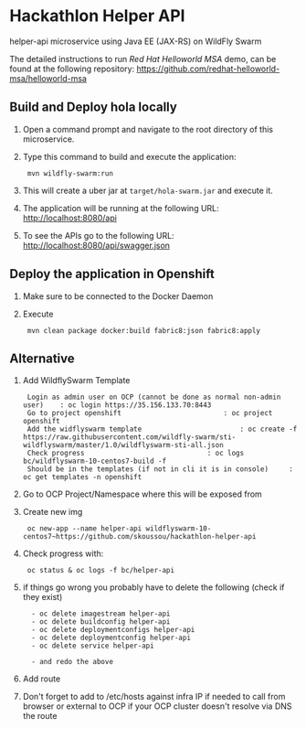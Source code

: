 # Hackathlon Helper API
helper-api microservice using Java EE (JAX-RS) on WildFly Swarm

The detailed instructions to run *Red Hat Helloworld MSA* demo, can be found at the following repository: <https://github.com/redhat-helloworld-msa/helloworld-msa>


Build and Deploy hola locally
-----------------------------

1. Open a command prompt and navigate to the root directory of this microservice.
2. Type this command to build and execute the application:

        mvn wildfly-swarm:run

3. This will create a uber jar at  `target/hola-swarm.jar` and execute it.
4. The application will be running at the following URL: <http://localhost:8080/api>
5. To see the APIs go to the following URL: <http://localhost:8080/api/swagger.json>

Deploy the application in Openshift
-----------------------------------

1. Make sure to be connected to the Docker Daemon
2. Execute

		mvn clean package docker:build fabric8:json fabric8:apply

Alternative
-----------------------------------
1. Add WildflySwarm Template

		Login as admin user on OCP (cannot be done as normal non-admin user) 	: oc login https://35.156.133.70:8443
		Go to project openshift							: oc project openshift
		Add the widflyswarm template						: oc create -f https://raw.githubusercontent.com/wildfly-swarm/sti-wildflyswarm/master/1.0/wildflyswarm-sti-all.json
		Check progress								: oc logs bc/wildflyswarm-10-centos7-build -f
		Should be in the templates (if not in cli it is in console)		: oc get templates -n openshift

2. Go to OCP Project/Namespace where this will be exposed from
3. Create new img		

		oc new-app --name helper-api wildflyswarm-10-centos7~https://github.com/skoussou/hackathlon-helper-api

4. Check progress with: 	

		oc status & oc logs -f bc/helper-api

5. if things go wrong you probably have to delete the following (check if they exist)

		 - oc delete imagestream helper-api
		 - oc delete buildconfig helper-api
		 - oc delete deploymentconfigs helper-api
		 - oc delete deploymentconfig helper-api
		 - oc delete service helper-api
		
		 - and redo the above
6. Add route
7. Don't forget to add to /etc/hosts against infra IP if needed to call from browser or external to OCP if your OCP cluster doesn't resolve via DNS the route


